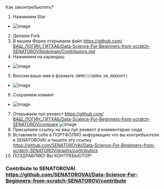 Как законтребьютить?
1) Нажимаем Star 
- ![image](https://github.com/user-attachments/assets/930c04ae-1bb2-4006-b90f-217ab736d3e8)
2) Делаем Fork
3) В вашем Форке открываем файл https://github.com/ВАШ_ЛОГИН_ГИТХАБ/Data-Science-For-Beginners-from-scratch-SENATOROV/blob/main/Contributors.md
4) Нажимаем на карандаш
- ![image](https://github.com/user-attachments/assets/2f8d20a8-6e0d-425f-bf82-64d3433c9215)
5) Вносим ваше имя в формате ``[ИМЯ](ССЫЛКА_НА_АККАУНТ)``
- ![image](https://github.com/user-attachments/assets/6c851ff5-adf6-4f8b-ba8e-0ade26b9755e)
6) Сохраняем коммит
- ![image](https://github.com/user-attachments/assets/82fe5611-1ad9-40b5-a809-6cdf98ea8b2d)
7) Открываем пул реквест https://github.com/ВАШ_ЛОГИН_ГИТХАБ/Data-Science-For-Beginners-from-scratch-SENATOROV/compare
![image](https://github.com/user-attachments/assets/1bf7e1fa-12e6-4e38-bfea-d93732cccedd)
8) Присылаем ссылку на ваш пул реквест в комментарии сюда
9) Вставляете себе в ПОРТФОЛИО информацию что вы контребьютели в SENATOROVAI и пишете эту ссылку
https://github.com/SENATOROVAI/Data-Science-For-Beginners-from-scratch-SENATOROV/graphs/contributors
10) ПОЗДРАВЛЯЮ! ВЫ КОНТРЕБЬЮТОР!  


### Contribute to SENATOROVAI https://github.com/SENATOROVAI/Data-Science-For-Beginners-from-scratch-SENATOROV/contribute
